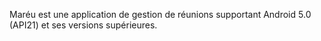 Maréu est une application de gestion de réunions supportant Android 5.0 (API21) et ses versions supérieures.
